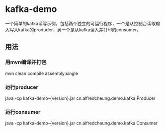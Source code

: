 # kafka-demo

一个简单的kafka读写示例，包括两个独立的可运行程序，一个是从控制台读取输入写入kafka的produder，另一个是从kafka读入并打印的consumer。

## 用法
### 用mvn编译并打包
mvn clean compile assembly:single

### 运行producer
java -cp kafka-demo-{version}.jar cn.alfredcheung.demo.kafka.Producer

### 运行consumer
java -cp kafka-demo-{version}.jar cn.alfredcheung.demo.kafka.Consumer
